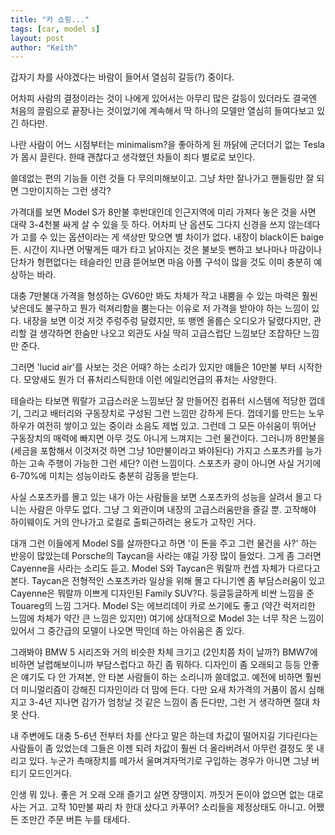 ```yaml
---
title: "카 쇼핑..."
tags: [car, model s]
layout: post
author: "Keith"
---
```


갑자기 차를 사야겠다는 바람이 들어서 열심히 갈등(?) 중이다.

어차피 사람의 결정이라는 것이 나에게 있어서는 아무리 많은 갈등이 있더라도 결국엔 처음의 끌림으로 끝장나는 것이었기에 계속해서 딱 하나의 모델만 열심히 들여다보고 있긴 하다만.

나란 사람이 어느 시점부터는 minimalism?을 좋아하게 된 까닭에 군더더기 없는 Tesla가 몹시 끌린다. 한때 괜찮다고 생각했던 차들이 죄다 별로로 보인다.

쓸데없는 편의 기능들 이런 것들 다 무의미해보이고. 그냥 차만 잘나가고 핸들링만 잘 되면 그만이지하는 그런 생각?

가격대를 보면 Model S가 8만불 후반대인데 인근지역에 미리 가져다 놓은 것을 사면 대략 3-4천불 싸게 살 수 있을 듯 하다. 어차피 난 옵션도 그다지 신경을 쓰지 않는데다가 고를 수 있는 옵션이라는 게 색상만 맞으면 별 차이가 없다. 내장이 black이든 baige든. 시간이 지나면 어떻게든 때가 타고 낡아지는 것은 불보듯 뻔하고 보나마나 마감이나 단차가 형편없다는 테슬라인 만큼 뜯어보면 마음 아플 구석이 많을 것도 이미 충분히 예상하는 바라.

대충 7만불대 가격을 형성하는 GV60만 봐도 차체가 작고 내뿜을 수 있는 마력은 훨씬 낮은데도 불구하고 뭔가 럭져리함을 뿜는다는 이유로 저 가격을 받아야 하는 느낌이 있다. 내장을 보면 이것 저것 주렁주렁 달렸지만, 또 뱅엔 올룹슨 오디오가 달렸다지만, 관리할 걸 생각하면 한숨만 나오고 외관도 사실 딱히 고급스럽단 느낌보단 조잡하단 느낌만 준다. 

그러면 'lucid air'를 사보는 것은 어때? 하는 소리가 있지만 얘들은 10만불 부터 시작한다. 모양새도 뭔가 더 퓨처리스틱한데 이런 에일리언급의 퓨처는 사양한다.

테슬라는 타보면 뭐랄가 고급스러운 느낌보단 잘 만들어진 컴퓨터 시스템에 적당한 껍데기, 그리고 배터리와 구동장치로 구성된 그런 느낌만 강하게 든다. 껍데기를 만드는 노우하우가 여전히 쌓이고 있는 중이라 소음도 제법 있고. 그런데 그 모든 아쉬움이 뛰어난 구동장치의 매력에 빠지면 아무 것도 아니게 느껴지는 그런 물건이다. 그러니까 8만불을 (세금을 포함해서 이것저것 하면 그냥 10만불이라고 봐야된다) 가지고 스포츠카를 능가하는 고속 주행이 가능한 그런 세단? 이런 느낌이다. 스포츠카 광이 아니면 사실 거기에 6-70%에 미치는 성능이라도 충분히 감동을 받는다.

사실 스포츠카를 몰고 있는 내가 아는 사람들을 보면 스포츠카의 성능을 살려서 몰고 다니는 사람은 아무도 없다. 그냥 그 외관이며 내장의 고급스러움만을 즐길 뿐. 고작해야 하이웨이도 거의 안나가고 로컬로 출퇴근하려는 용도가 고작인 거다. 

대개 그런 이들에게 Model S를 살까한다고 하면 '이 돈을 주고 그런 물건을 사?' 하는 반응이 많았는데 Porsche의 Taycan을 사라는 얘길 가장 많이 들었다. 그게 좀 그러면 Cayenne을 사라는 소리도 듣고. Model S와 Taycan은 뭐랄까 컨셉 자체가 다르다고 본다. Taycan은 전형적인 스포츠카라 일상을 위해 몰고 다니기엔 좀 부담스러움이 있고 Cayenne은 뭐랄까 이쁘게 디자인된 Family SUV?다. 둥글둥글하게 비싼 느낌을 준 Touareg의 느낌 그거다. Model S는 에브리데이 카로 쓰기에도 좋고 (약간 럭저리한 느낌에 차체가 약간 큰 느낌은 있지만) 여기에 상대적으로 Model 3는 너무 작은 느낌이 있어서 그 중간급의 모델이 나오면 딱인데 하는 아쉬움은 좀 있다. 

그래봐야 BMW 5 시리즈와 거의 비슷한 차체 크기고 (2인치쯤 차이 날까?) BMW7에 비하면 날렵해보이니까 부담스럽다고 하긴 좀 뭐하다. 디자인이 좀 오래되고 등등 안좋은 얘기도 다 안 가져본, 안 타본 사람들이 하는 소리니까 쓸데없고. 예전에 비하면 훨씬 더 미니멀리즘이 강해진 디자인이라 더 맘에 든다. 다만 요새 차가격의 거품이 몹시 심해지고 3-4년 지나면 감가가 엄청날 것 같은 느낌이 좀 든다만, 그런 거 생각하면 절대 차 못 산다.

내 주변에도 대충 5-6년 전부터 차를 산다고 말은 하는데 차값이 떨어지길 기다린다는 사람들이 좀 있었는데 그들은 이젠 되려 차값이 훨씬 더 올라버려서 아무런 결정도 못 내리고 있다. 누군가 촉매장치를 떼가서 울며겨자먹기로 구입하는 경우가 아니면 그냥 버티기 모드인거다. 

인생 뭐 있나. 좋은 거 오래 오래 즐기고 살면 장땡이지. 까짓거 돈이야 없으면 없는 대로 사는 거고. 고작 10만불 짜리 차 한대 샀다고 카푸어? 소리들을 제정상태도 아니고. 어쨌든 조만간 주문 버튼 누를 태세다.
